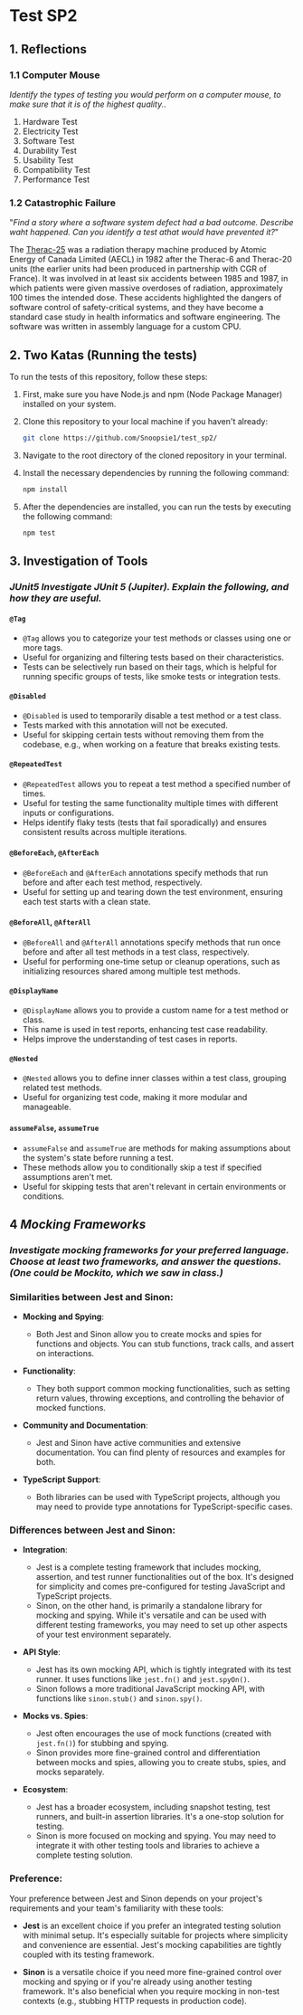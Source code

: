 # Test SP2

## 1. Reflections

### 1.1 Computer Mouse

_Identify the types of testing you would perform on a computer mouse, to make sure that it is of the highest quality._.

1. Hardware Test
2. Electricity Test
3. Software Test
4. Durability Test
5. Usability Test
6. Compatibility Test
7. Performance Test

### 1.2 Catastrophic Failure

"_Find a story where a software system defect had a bad outcome. Describe waht happened. Can you identify a test athat would have prevented it?_"

The [Therac-25](https://en.wikipedia.org/wiki/Therac-25) was a radiation therapy machine produced by Atomic Energy of Canada Limited (AECL) in 1982 after the Therac-6 and Therac-20 units (the earlier units had been produced in partnership with CGR of France). It was involved in at least six accidents between 1985 and 1987, in which patients were given massive overdoses of radiation, approximately 100 times the intended dose. These accidents highlighted the dangers of software control of safety-critical systems, and they have become a standard case study in health informatics and software engineering. The software was written in assembly language for a custom CPU.

## 2. Two Katas (Running the tests)

To run the tests of this repository, follow these steps:

1. First, make sure you have Node.js and npm (Node Package Manager) installed on your system.

2. Clone this repository to your local machine if you haven't already:

   ```bash
   git clone https://github.com/Snoopsie1/test_sp2/
   ```
3. Navigate to the root directory of the cloned repository in your terminal.

4. Install the necessary dependencies by running the following command:
   ```bash
   npm install
   ```
5. After the dependencies are installed, you can run the tests by executing the following command:
   ```bash
   npm test
   ```

## 3. Investigation of Tools

### _JUnit5 Investigate JUnit 5 (Jupiter). Explain the following, and how they are useful._

#### `@Tag`
- `@Tag` allows you to categorize your test methods or classes using one or more tags.
- Useful for organizing and filtering tests based on their characteristics.
- Tests can be selectively run based on their tags, which is helpful for running specific groups of tests, like smoke tests or integration tests.
#### `@Disabled`
- `@Disabled` is used to temporarily disable a test method or a test class.
- Tests marked with this annotation will not be executed.
- Useful for skipping certain tests without removing them from the codebase, e.g., when working on a feature that breaks existing tests.
#### `@RepeatedTest`
- `@RepeatedTest` allows you to repeat a test method a specified number of times.
- Useful for testing the same functionality multiple times with different inputs or configurations.
- Helps identify flaky tests (tests that fail sporadically) and ensures consistent results across multiple iterations.
#### `@BeforeEach`, `@AfterEach`
- `@BeforeEach` and `@AfterEach` annotations specify methods that run before and after each test method, respectively.
- Useful for setting up and tearing down the test environment, ensuring each test starts with a clean state.
#### `@BeforeAll`, `@AfterAll`
- `@BeforeAll` and `@AfterAll` annotations specify methods that run once before and after all test methods in a test class, respectively.
- Useful for performing one-time setup or cleanup operations, such as initializing resources shared among multiple test methods.
#### `@DisplayName`
- `@DisplayName` allows you to provide a custom name for a test method or class.
- This name is used in test reports, enhancing test case readability.
- Helps improve the understanding of test cases in reports.
#### `@Nested`
- `@Nested` allows you to define inner classes within a test class, grouping related test methods.
- Useful for organizing test code, making it more modular and manageable.
#### `assumeFalse`, `assumeTrue`
- `assumeFalse` and `assumeTrue` are methods for making assumptions about the system's state before running a test.
- These methods allow you to conditionally skip a test if specified assumptions aren't met.
- Useful for skipping tests that aren't relevant in certain environments or conditions.

## 4 _Mocking Frameworks_
### _Investigate mocking frameworks for your preferred language. Choose at least two frameworks, and answer the questions. (One could be Mockito, which we saw in class.)_

### Similarities between Jest and Sinon:

- **Mocking and Spying**:
   - Both Jest and Sinon allow you to create mocks and spies for functions and objects. You can stub functions, track calls, and assert on interactions.

- **Functionality**:
   - They both support common mocking functionalities, such as setting return values, throwing exceptions, and controlling the behavior of mocked functions.

- **Community and Documentation**:
   - Jest and Sinon have active communities and extensive documentation. You can find plenty of resources and examples for both.

- **TypeScript Support**:
   - Both libraries can be used with TypeScript projects, although you may need to provide type annotations for TypeScript-specific cases.

### Differences between Jest and Sinon:

- **Integration**:
   - Jest is a complete testing framework that includes mocking, assertion, and test runner functionalities out of the box. It's designed for simplicity and comes pre-configured for testing JavaScript and TypeScript projects.
   - Sinon, on the other hand, is primarily a standalone library for mocking and spying. While it's versatile and can be used with different testing frameworks, you may need to set up other aspects of your test environment separately.

- **API Style**:
   - Jest has its own mocking API, which is tightly integrated with its test runner. It uses functions like `jest.fn()` and `jest.spyOn()`.
   - Sinon follows a more traditional JavaScript mocking API, with functions like `sinon.stub()` and `sinon.spy()`.

- **Mocks vs. Spies**:
   - Jest often encourages the use of mock functions (created with `jest.fn()`) for stubbing and spying.
   - Sinon provides more fine-grained control and differentiation between mocks and spies, allowing you to create stubs, spies, and mocks separately.

- **Ecosystem**:
   - Jest has a broader ecosystem, including snapshot testing, test runners, and built-in assertion libraries. It's a one-stop solution for testing.
   - Sinon is more focused on mocking and spying. You may need to integrate it with other testing tools and libraries to achieve a complete testing solution.

### Preference:

Your preference between Jest and Sinon depends on your project's requirements and your team's familiarity with these tools:

- **Jest** is an excellent choice if you prefer an integrated testing solution with minimal setup. It's especially suitable for projects where simplicity and convenience are essential. Jest's mocking capabilities are tightly coupled with its testing framework.

- **Sinon** is a versatile choice if you need more fine-grained control over mocking and spying or if you're already using another testing framework. It's also beneficial when you require mocking in non-test contexts (e.g., stubbing HTTP requests in production code).
